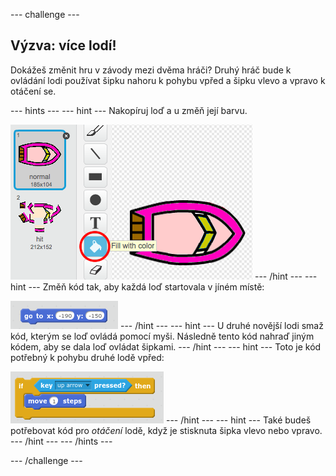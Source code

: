 \--- challenge \---

## Výzva: více lodí!

Dokážeš změnit hru v závody mezi dvěma hráči? Druhý hráč bude k ovládání lodi používat šipku nahoru k pohybu vpřed a šipku vlevo a vpravo k otáčení se.

\--- hints \--- \--- hint \--- Nakopíruj loď a u změň její barvu.

![screenshot](images/boat-p2.png) \--- /hint \--- \--- hint \--- Změň kód tak, aby každá loď startovala v jíném místě:

![screenshot](images/boat-p2start-blocks.png) \--- /hint \--- \--- hint \--- U druhé novější lodi smaž kód, kterým se loď ovládá pomocí myši. Následně tento kód nahraď jiným kódem, aby se dala loď ovládat šipkami. \--- /hint \--- \--- hint \--- Toto je kód potřebný k pohybu druhé lodě vpřed:

![screenshot](images/boat-p2forward-blocks.png) \--- /hint \--- \--- hint \--- Také budeš potřebovat kód pro *otáčení* lodě, když je stisknuta šipka vlevo nebo vpravo. \--- /hint \--- \--- /hints \---

\--- /challenge \---